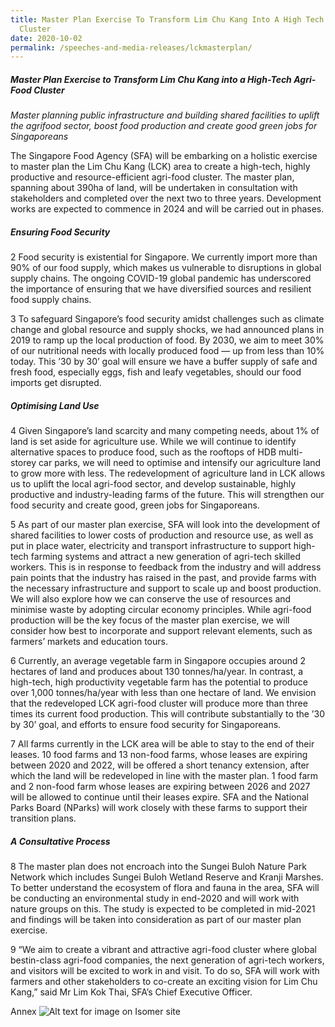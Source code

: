 ```yaml
---
title: Master Plan Exercise To Transform Lim Chu Kang Into A High Tech Agri Food
  Cluster
date: 2020-10-02
permalink: /speeches-and-media-releases/lckmasterplan/
---
```

##### Master Plan Exercise to Transform Lim Chu Kang into a High-Tech Agri-Food Cluster
*Master planning public infrastructure and building shared facilities to uplift the agrifood sector, boost food production and create good green jobs for Singaporeans*

The Singapore Food Agency (SFA) will be embarking on a holistic exercise to master plan the Lim Chu Kang (LCK) area to create a high-tech, highly productive and resource-efficient agri-food cluster. The master plan, spanning about 390ha of land, will be undertaken in consultation with stakeholders and completed over the next two to three years. Development works are expected to commence in 2024 and will be carried out in phases.
##### Ensuring Food Security
2 Food security is existential for Singapore. We currently import more than 90% of our food supply, which makes us vulnerable to disruptions in global supply chains. The ongoing COVID-19 global pandemic has underscored the importance of ensuring that we have diversified sources and resilient food supply chains.

3 To safeguard Singapore’s food security amidst challenges such as climate change and global resource and supply shocks, we had announced plans in 2019 to ramp up the local production of food. By 2030, we aim to meet 30% of our nutritional needs with locally produced food ― up from less than 10% today. This ’30 by 30’ goal will ensure we have a buffer supply of safe and fresh food, especially eggs, fish and
leafy vegetables, should our food imports get disrupted.

##### Optimising Land Use
4 Given Singapore’s land scarcity and many competing needs, about 1% of land is set aside for agriculture use. While we will continue to identify alternative spaces to produce food, such as the rooftops of HDB multi-storey car parks, we will need to optimise and intensify our agriculture land to grow more with less. The redevelopment of agriculture land in LCK allows us to uplift the local agri-food sector, and develop sustainable, highly productive and industry-leading farms of the future. This will strengthen our food security and create good, green jobs for Singaporeans.

5 As part of our master plan exercise, SFA will look into the development of shared facilities to lower costs of production and resource use, as well as put in place water, electricity and transport infrastructure to support high-tech farming systems and attract a new generation of agri-tech skilled workers. This is in response to feedback from the industry and will address pain points that the industry has raised in the past, and provide farms with the necessary infrastructure and support to scale up and boost production. We will also explore how we can conserve the use of resources and minimise waste by adopting circular economy principles. While agri-food production
will be the key focus of the master plan exercise, we will consider how best to incorporate and support relevant elements, such as farmers’ markets and education
tours.

6 Currently, an average vegetable farm in Singapore occupies around 2 hectares of land and produces about 130 tonnes/ha/year. In contrast, a high-tech, high productivity vegetable farm has the potential to produce over 1,000 tonnes/ha/year with less than one hectare of land. We envision that the redeveloped LCK agri-food cluster will produce more than three times its current food production. This will contribute substantially to the ’30 by 30’ goal, and efforts to ensure food security for Singaporeans.

7 All farms currently in the LCK area will be able to stay to the end of their leases. 10 food farms and 13 non-food farms, whose leases are expiring between 2020 and 2022, will be offered a short tenancy extension, after which the land will be
redeveloped in line with the master plan. 1 food farm and 2 non-food farm whose leases are expiring between 2026 and 2027 will be allowed to continue until their leases expire. SFA and the National Parks Board (NParks) will work closely with these farms to support their transition plans. 

##### A Consultative Process
8 The master plan does not encroach into the Sungei Buloh Nature Park Network which includes Sungei Buloh Wetland Reserve and Kranji Marshes. To better understand the ecosystem of flora and fauna in the area, SFA will be conducting an environmental study in end-2020 and will work with nature groups on this. The study is expected to be completed in mid-2021 and findings will be taken into consideration as part of our master plan exercise.

9 “We aim to create a vibrant and attractive agri-food cluster where global bestin-class agri-food companies, the next generation of agri-tech workers, and visitors will be excited to work in and visit. To do so, SFA will work with farmers and other stakeholders to co-create an exciting vision for Lim Chu Kang,” said Mr Lim Kok Thai, SFA’s Chief Executive Officer. 

Annex
![Alt text for image on Isomer site](/images/lck%20map-01.png)